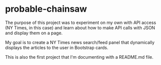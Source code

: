 # probable-chainsaw

The purpose of this project was to experiment on my own with API access (NY Times, in this case) and learn about how to make API calls with JSON and display them on a page.

My goal is to create a NY Times news search/feed panel that dynamically displays the articles to the user in Bootstrap cards.

This is also the first project that I'm documenting with a README.md file.
